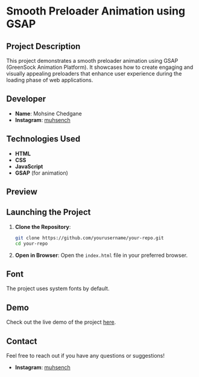 # Smooth Preloader Animation using GSAP

## Project Description

This project demonstrates a smooth preloader animation using GSAP (GreenSock Animation Platform). It showcases how to create engaging and visually appealing preloaders that enhance user experience during the loading phase of web applications.

## Developer

- **Name**: Mohsine Chedgane
- **Instagram**: [muhsench](https://www.instagram.com/muhsench)

## Technologies Used

- **HTML**
- **CSS**
- **JavaScript**
- **GSAP** (for animation)

## Preview

## Launching the Project

1. **Clone the Repository**:

   ```bash
   git clone https://github.com/yourusername/your-repo.git
   cd your-repo
   ```

2. **Open in Browser**:
   Open the `index.html` file in your preferred browser.

## Font

The project uses system fonts by default.

## Demo

Check out the live demo of the project [here](https://your-demo-link.com).

## Contact

Feel free to reach out if you have any questions or suggestions!

- **Instagram**: [muhsench](https://www.instagram.com/muhsench)
